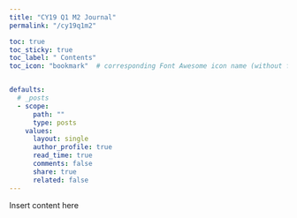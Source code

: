 ```yaml
---
title: "CY19 Q1 M2 Journal"
permalink: "/cy19q1m2" 

toc: true
toc_sticky: true
toc_label: " Contents"
toc_icon: "bookmark"  # corresponding Font Awesome icon name (without fa prefix)


defaults:
  # _posts
  - scope:
      path: ""
      type: posts
    values:
      layout: single
      author_profile: true
      read_time: true
      comments: false
      share: true
      related: false
---
```


Insert content here